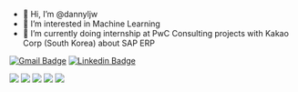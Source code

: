<!---  <div align=center>
	
  [![Hits](https://hits.seeyoufarm.com/api/count/incr/badge.svg?url=https%3A%2F%2Fgithub.com%2Fdannyljw%2Fhit-counter&count_bg=%2379C83D&title_bg=%23555555&icon=&icon_color=%23E7E7E7&title=hits&edge_flat=false)](https://hits.seeyoufarm.com)
	
  </div>
--->

- 👋 Hi, I’m @dannyljw
- 👀 I’m interested in Machine Learning
- 🌱 I’m currently doing internship at PwC Consulting projects with Kakao Corp (South Korea) about SAP ERP
<!--- 
- 💞️ I’m looking to collaborate on ...
- 📫 How to reach me email : danny95ljw@gmail.com
--->




[![Gmail Badge](https://img.shields.io/badge/Gmail-d14836?style=flat-square&logo=Gmail&logoColor=white&link=mailto:snugyun01@gmail.com)](mailto:danny95ljw@gmail.com)
[![Linkedin Badge](https://img.shields.io/badge/-LinkedIn-blue?style=flat-square&logo=Linkedin&logoColor=white&link=https://www.linkedin.com/in/seong-yun-byeon-8183a8113/)](https://www.linkedin.com/in/jae-wook-danny-lee-492221167/)


<img src="https://img.shields.io/badge/Python-3766AB?style=flat-square&logo=Python&logoColor=white"/>
<img src="https://img.shields.io/badge/iOS-000000?style=for-the-badge&logo=ios&logoColor=white"/>
<img src="https://img.shields.io/badge/R-276DC3?style=for-the-badge&logo=r&logoColor=white"/>
<img src="https://img.shields.io/badge/Swift-FA7343?style=for-the-badge&logo=swift&logoColor=white"/>
<img src="https://img.shields.io/badge/SAP-0FAAFF?style=for-the-badge&logo=sap&logoColor=white"/>
<!---
badge related place!!!
https://dev.to/envoy_/150-badges-for-github-pnk
/>

<!---
[![Jae Wook 's github stats](https://github-readme-stats.vercel.app/api?username=dannyljw)](https://github.com/dannyljw/github-readme-stats)
--->

<!---
dannyljw/dannyljw is a ✨ special ✨ repository because its `README.md` (this file) appears on your GitHub profile.
You can click the Preview link to take a look at your changes.
--->
